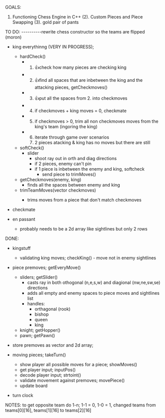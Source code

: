 ﻿GOALS:
1. Functioning Chess Engine in C++
(2). Custom Pieces and Piece Swapping
(3). gold pair of pants

TO DO:
----------rewrite chess constructor so the teams are flipped (moron)
- king everythinng (VERY IN PROGRESS);
	* hardCheck()
		- 1. 👍check how many pieces are checking king
		- 2. 👍find all spaces that are inbetween the king and the attacking pieces, getCheckmoves()
		- 3. 👍put all the spaces from 2. into checkmoves
		- 4. if checkmoves + king moves = 0, checkmate
		- 5. if checkmoves > 0, trim all non checkmoves moves from the king's team (ingoring the king)
		- 6. iterate through game over scenarios
			1. 2 pieces atacking & king has no moves but there are still 
	* softCheck()
		- slider
			* shoot ray out in orth and diag directions
			* if 2 pieces, enemy can't pin
			* if 1 piece is inbetween the enemy and king, softcheck
				- send piece to trimMoves()
	* getCheckmoves(enemy, king)
		- finds all the spaces between enemy and king
	* trimTeamMoves(vector<int> checkmoves)
		- trims moves from a piece that don't match checkmoves
- checkmate
	
- en passant
	* probably needs to be a 2d array like sightlines but only 2 rows

DONE:
- kingstuff
	* validating king moves; checkKing()
			- move not in enemy sightlines
- piece premoves; getEveryMove()
	* sliders; getSlider()
		- casts ray in both othogonal (n,e,s,w) and diagional (nw,ne,sw,se) directions
		- adds all empty and enemy spaces to piece moves and sightlines list
		- handles:
			* orthagonal (rook)
			* bishop
			* queen
			* king
	* knight; getHopper()
	* pawn; getPawn()
	
- store premoves as vector and 2d array;
- moving pieces; takeTurn()
	* show player all possible moves for a piece; showMoves()
	* get player input; inputPos()
	* decode player input; strtoint()
	* validate movement against premoves; movePiece()
	* update board
- turn clock


NOTES:
to get opposite team do 1-n; 1-1 = 0, 1-0 = 1,
changed teams from teams[0][16], teams[1][16] to teams[2][16]